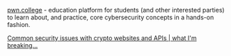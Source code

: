 [pwn.college](https://pwn.college/) - education platform for students (and other interested parties) to learn about, and practice, core cybersecurity concepts in a hands-on fashion.

[Common security issues with crypto websites and APIs | what I'm breaking...](https://introvertmac.wordpress.com/2020/12/22/common-security-issues-with-crypto-websites-and-apis/)
